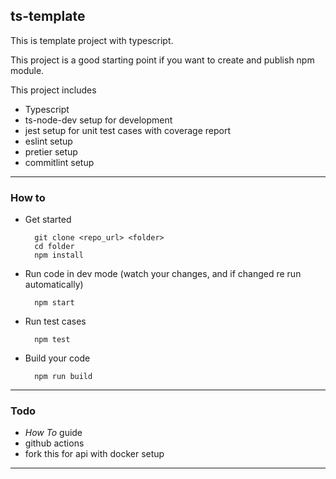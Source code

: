 ## ts-template

This is template project with typescript.

This project is a good starting point if you want to create and publish npm module.

This project includes
- Typescript
- ts-node-dev setup for development
- jest setup for unit test cases with coverage report
- eslint setup
- pretier setup
- commitlint setup
---
### How to
- Get started

        git clone <repo_url> <folder>
        cd folder
        npm install

- Run code in dev mode (watch your changes, and if changed re run automatically)

        npm start

- Run test cases

        npm test

- Build your code

        npm run build
---

### Todo
 - *How To* guide
 - github actions
 - fork this for api with docker setup
 ---
